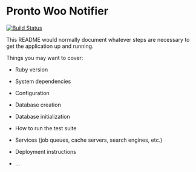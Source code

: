 # Pronto Woo Notifier

[![Build Status](https://travis-ci.org/prontotools/pronto-woo-notifier.svg?branch=develop)](https://travis-ci.org/prontotools/pronto-woo-notifier)

This README would normally document whatever steps are necessary to get the
application up and running.

Things you may want to cover:

* Ruby version

* System dependencies

* Configuration

* Database creation

* Database initialization

* How to run the test suite

* Services (job queues, cache servers, search engines, etc.)

* Deployment instructions

* ...
